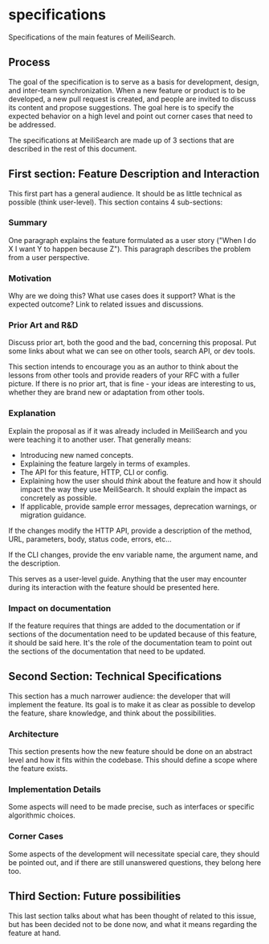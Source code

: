 # specifications
Specifications of the main features of MeiliSearch.

## Process

The goal of the specification is to serve as a basis for development, design, and  inter-team synchronization. When a new feature or product is to be developed, a new pull request is created, and people are invited to discuss its content and propose suggestions. The goal here is to specify the expected behavior on a high level and point out corner cases that need to be addressed.

The specifications at MeiliSearch are made up of 3 sections that are described in the rest of this document.

## First section: Feature Description and Interaction

This first part has a general audience. It should be as little technical as possible (think user-level). This section contains 4 sub-sections:

### Summary

One paragraph explains the feature formulated as a user story ("When I do X I want Y to happen because Z"). This paragraph describes the problem from a user perspective.

### Motivation

Why are we doing this? What use cases does it support? What is the expected outcome? Link to related issues and discussions.

### Prior Art and R&D

Discuss prior art, both the good and the bad, concerning this proposal. Put some links about what we can see on other tools, search API, or dev tools.

This section intends to encourage you as an author to think about the lessons from other tools and provide readers of your RFC with a fuller picture. If there is no prior art, that is fine - your ideas are interesting to us, whether they are brand new or adaptation from other tools.

### Explanation

Explain the proposal as if it was already included in MeiliSearch and you were teaching it to another user. That generally means:

- Introducing new named concepts.
- Explaining the feature largely in terms of examples.
- The API for this feature, HTTP, CLI or config.
- Explaining how the user should _think_ about the feature and how it should impact the way they use MeiliSearch. It should explain the impact as concretely as possible.
- If applicable, provide sample error messages, deprecation warnings, or migration guidance.

If the changes modify the HTTP API, provide a description of the method, URL, parameters, body, status code, errors, etc...

If the CLI changes, provide the env variable name, the argument name, and the description.

This serves as a user-level guide. Anything that the user may encounter during its interaction with the feature should be presented here.

### Impact on documentation

If the feature requires that things are added to the documentation or if sections of the documentation need to be updated because of this feature, it should be said here. It's the role of the documentation team to point out the sections of the documentation that need to be updated.

## Second Section: Technical Specifications

This section has a much narrower audience: the developer that will implement the feature. Its goal is to make it as clear as possible to develop the feature, share knowledge, and think about the possibilities.

### Architecture

This section presents how the new feature should be done on an abstract level and how it fits within the codebase. This should define a scope where the feature exists.

### Implementation Details

Some aspects will need to be made precise, such as interfaces or specific algorithmic choices.

### Corner Cases

Some aspects of the development will necessitate special care, they should be pointed out, and if there are still unanswered questions, they belong here too.

## Third Section: Future possibilities

This last section talks about what has been thought of related to this issue, but has been decided not to be done now, and what it means regarding the feature at hand.
